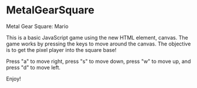 # MetalGearSquare

Metal Gear Square: Mario

This is a basic JavaScript game using the new HTML element, canvas.
The game works by pressing the keys to move around the canvas.
The objective is to get the pixel player into the square base!

Press "a" to move right, press "s" to move down, press "w" to move up, and press "d" to move left.

Enjoy!
